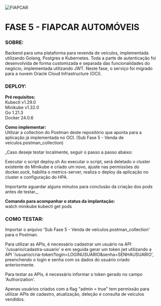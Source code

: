 ![FIAPCAR](https://github.com/user-attachments/assets/c5ce03c8-74d7-4296-a76a-10e2d108fa5f)

# FASE 5 - FIAPCAR AUTOMÓVEIS

### SOBRE:

Backend para uma plataforma para revenda de veículos, implementada utilizando Golang, Postgres e Kubernetes. Toda a parte de autenticação foi desenvolvida de forma customizada e separada das funcionalidades do negócio, implementada utilizando JWT.
Neste fase, o serviço foi migrado para a nuvem Oracle Cloud Infrastructure (OCI).

### DEPLOY:

**Pré requisitos:**\
Kubectl v1.29.0\
Minikube v1.32.0\
Go 1.21.3\
Docker 24.0.6

**Como implementar:**\
Utilizar a collection do Postman deste repositório que aponta para a aplicação já implementada no OCI. (Sub Fase 5 - Venda de veículos.postman_collection)

_Caso deseje testar localmente, seguir o passo a passo abaixo:

Executar o script deploy.sh
Ao executar o script, será deletado o cluster existente do Minikube e criado um novo, ajuste nas permissões do docker.sock, habilita o metrics-server, realiza o deploy da aplicação no cluster e configuração do HPA.

Importante aguardar alguns minutos para conclusão da criação dos pods antes de testar._

**Comando para acompanhar o status da implantação:**\
watch minikube kubectl get pods

### COMO TESTAR:

Importar o arquivo 'Sub Fase 5 - Venda de veículos.postman_collection' para o Postman.

Para utilizar as APIs, é necessário cadastrar um usuário na API '/usuario/cadastra-usuario' e em seguida gerar um token jwt utilizando a API '/usuario/cria-token?login=LOGINUSUARIO&senha=SENHAUSUARIO', preenchendo o login e senha com os dados do usuário criado anteriormente.

Para testar as APIs, é necessário informar o token gerado no campo 'Authorization'. 

Apenas usuários criados com a flag "admin = true" tem permissão para utilizar APIs de cadastro, atualização, deleção e consulta de veículos vendidos.
